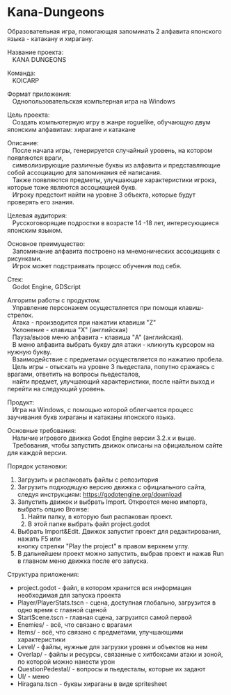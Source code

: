 # Kana-Dungeons
Образовательная игра, помогающая запоминать 2 алфавита японского языка - катакану и хирагану.

Название проекта:<br>
&nbsp;&nbsp;&nbsp;KANA DUNGEONS

Команда:<br>
&nbsp;&nbsp;&nbsp;KOICARP

Формат приложения:<br>
&nbsp;&nbsp;&nbsp;Однопользовательская компьтерная игра на Windows

Цель проекта:<br>
&nbsp;&nbsp;&nbsp;Cоздать компьютерную игру в жанре roguelike, обучающую двум японским алфавитам: хирагане и катакане

Описание:<br>
&nbsp;&nbsp;&nbsp;После начала игры, генерируется случайный уровень, на котором появляются враги,<br> 
&nbsp;&nbsp;&nbsp;символизирующие различные буквы из алфавита и представляющие собой ассоциацию для запоминания её написания.<br> 
&nbsp;&nbsp;&nbsp;Также появляются предметы, улучшающие характеристики игрока, которые тоже являются ассоциацией букв.<br>
&nbsp;&nbsp;&nbsp;Игроку предстоит найти на уровне 3 объекта, которые будут проверять его знания.

Целевая аудитория:<br>
&nbsp;&nbsp;&nbsp;Русскоговорящие подростки в возрасте 14 -18 лет, интересующиеся японским языком. 

Основное преимущество:<br>
&nbsp;&nbsp;&nbsp;Запоминание алфавита построено на мнемонических ассоциациях с рисунками.<br>
&nbsp;&nbsp;&nbsp;Игрок может подстраивать процесс обучения под себя.

Стек:<br>
&nbsp;&nbsp;&nbsp;Godot Engine, GDScript

Алгоритм работы с продуктом:<br>
&nbsp;&nbsp;&nbsp;Управление персонажем осуществляется при помощи клавиш-стрелок. 
<br>&nbsp;&nbsp;&nbsp;Атака - производится при нажатии клавиши "Z" 
<br>&nbsp;&nbsp;&nbsp;Уклонение - клавиша "X" (английская)
<br>&nbsp;&nbsp;&nbsp;Пауза/вызов меню алфавита - клавиша "A" (английская). 
<br>&nbsp;&nbsp;&nbsp;В меню алфавита выбрать букву для атаки - кликнуть курсором на нужную букву.
<br>&nbsp;&nbsp;&nbsp;Взаимодействие с предметами осуществляется по нажатию пробела.
<br>&nbsp;&nbsp;&nbsp;Цель игры - отыскать на уровне 3 пьедестала, попутно сражаясь с врагами, ответить на вопросы пьедесталов,<br>&nbsp;&nbsp;&nbsp;найти предмет, улучшающий характеристики, после найти выход и перейти на следующий уровень.

Продукт:<br>
&nbsp;&nbsp;&nbsp;Игра на Windows, с помощью которой облегчается процесс заучивания букв хираганы и катаканы японского языка.   

Основные требования:<br>
&nbsp;&nbsp;&nbsp;Наличие игрового движка Godot Engine версии 3.2.x и выше. 
<br>&nbsp;&nbsp;&nbsp;Требования, чтобы запустить движок описаны на официальном сайте для каждой версии.

Порядок установки:
1. Загрузить и распаковать файлы с репозитория
2. Загрузить подходящую версию движка с официального сайта, следуя инструкциям: https://godotengine.org/download 
3. Запустить движок и выбрать Import. Откроется меню импорта, выбрать опцию Browse:
    1. Найти папку, в которую был распакован проект. 
    2. В этой папке выбрать файл project.godot
4. Выбрать Import&Edit. Движок запустит проект для редактирования, нажать F5 или <br>кнопку стрелки "Play the project" в правом верхнем углу.
5. В дальнейшем проект можно запустить, выбрав проект и нажав Run в главном меню движка после его запуска.

Структура приложения:<br>
- project.godot - файл, в котором хранится вся информация необходимая для запуска проекта
- Player/PlayerStats.tscn - сцена, доступная глобально, загрузится в одно время с главной сценой
- StartScene.tscn - главная сцена, загрузится самой первой
- Enemies/ - всё, что связано с врагами
- Items/ - всё, что связано с предметами, улучшающими характеристики
- Level/ - файлы, нужные для загрузки уровня и объектов на нем
- Overlap/ - файлы и ресурсы, связанные с хитбоксами атаки и зоной, по которой можно нанести урон
- QuestionPedestal/ - вопросы и пьедесталы, которые их задают
- UI/ - меню
- Hiragana.tscn - буквы хираганы в виде spritesheet

